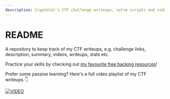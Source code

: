 ```yaml
---
description: CryptoCat's CTF challenge writeups, solve scripts and video walkthroughs 💜
---
```


# README

A repository to keep track of my CTF writeups, e.g. challenge links, description, summary, videos, writeups, stats etc.

Practice your skills by checking out [my favourite free hacking resources](https://github.com/Crypto-Cat/CTF?tab=readme-ov-file#hacking-resources)!

Prefer some passive learning? Here's a full video playlist of my CTF writeups 👇

[![VIDEO](https://img.youtube.com/vi/AO7CDquZ690/0.jpg)](https://www.youtube.com/playlist?list=PLHUKi1UlEgOLEfaxrnUFUgDPHI6VKf2RK "CryptoCat's CTF Writeups")
